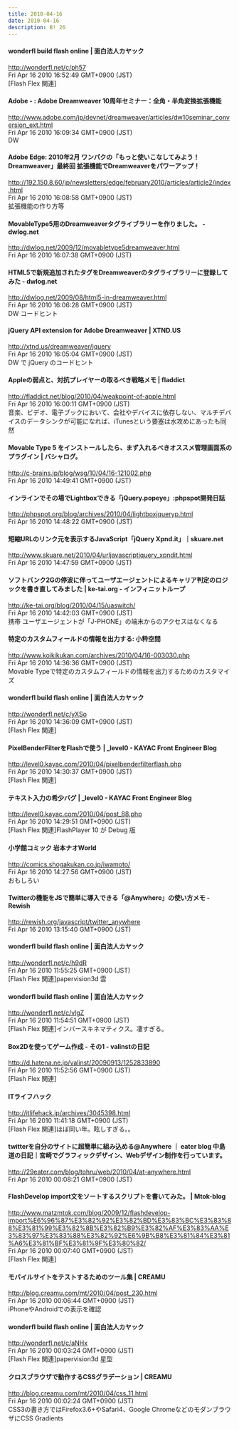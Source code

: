 ```yaml
---
title: 2010-04-16
date: 2010-04-16
description: B! 26
---
```


#### wonderfl build flash online | 面白法人カヤック
http://wonderfl.net/c/ph57<br>
Fri Apr 16 2010 16:52:49 GMT+0900 (JST)<br>
[Flash Flex 関連]


#### Adobe -  : Adobe Dreamweaver 10周年セミナー：全角・半角変換拡張機能
http://www.adobe.com/jp/devnet/dreamweaver/articles/dw10seminar_conversion_ext.html<br>
Fri Apr 16 2010 16:09:34 GMT+0900 (JST)<br>
DW


#### Adobe Edge: 2010年2月 ワンパクの「もっと使いこなしてみよう！Dreamweaver」最終回 拡張機能でDreamweaverをパワーアップ！
http://192.150.8.60/jp/newsletters/edge/february2010/articles/article2/index.html<br>
Fri Apr 16 2010 16:08:58 GMT+0900 (JST)<br>
拡張機能の作り方等


#### MovableType5用のDreamweaverタグライブラリーを作りました。  - dwlog.net
http://dwlog.net/2009/12/movabletype5dreamweaver.html<br>
Fri Apr 16 2010 16:07:38 GMT+0900 (JST)<br>


#### HTML5で新規追加されたタグをDreamweaverのタグライブラリーに登録してみた - dwlog.net
http://dwlog.net/2009/08/html5-in-dreamweaver.html<br>
Fri Apr 16 2010 16:06:28 GMT+0900 (JST)<br>
DW コードヒント


#### jQuery API extension for Adobe Dreamweaver | XTND.US
http://xtnd.us/dreamweaver/jquery<br>
Fri Apr 16 2010 16:05:04 GMT+0900 (JST)<br>
DW で jQuery のコードヒント


#### Appleの弱点と、対抗プレイヤーの取るべき戦略メモ | fladdict
http://fladdict.net/blog/2010/04/weakpoint-of-apple.html<br>
Fri Apr 16 2010 16:00:11 GMT+0900 (JST)<br>
音楽、ビデオ、電子ブックにおいて、会社やデバイスに依存しない、マルチデバイスのデータシンクが可能になれば、iTunesという要塞は水攻めにあったも同然


#### Movable Type 5 をインストールしたら、まず入れるべきオススメ管理画面系のプラグイン | バシャログ。
http://c-brains.jp/blog/wsg/10/04/16-121002.php<br>
Fri Apr 16 2010 14:49:41 GMT+0900 (JST)<br>


#### インラインでその場でLightboxできる「jQuery.popeye」:phpspot開発日誌
http://phpspot.org/blog/archives/2010/04/lightboxjqueryp.html<br>
Fri Apr 16 2010 14:48:22 GMT+0900 (JST)<br>


#### 短縮URLのリンク元を表示するJavaScript「jQuery Xpnd.it」｜skuare.net
http://www.skuare.net/2010/04/urljavascriptjquery_xpndit.html<br>
Fri Apr 16 2010 14:47:59 GMT+0900 (JST)<br>


#### ソフトバンク2Gの停波に伴ってユーザエージェントによるキャリア判定のロジックを書き直してみました | ke-tai.org - インフィニットループ
http://ke-tai.org/blog/2010/04/15/uaswitch/<br>
Fri Apr 16 2010 14:42:03 GMT+0900 (JST)<br>
携帯 ユーザエージェントが「J-PHONE」の端末からのアクセスはなくなる


#### 特定のカスタムフィールドの情報を出力する: 小粋空間
http://www.koikikukan.com/archives/2010/04/16-003030.php<br>
Fri Apr 16 2010 14:36:36 GMT+0900 (JST)<br>
Movable Typeで特定のカスタムフィールドの情報を出力するためのカスタマイズ


#### wonderfl build flash online | 面白法人カヤック
http://wonderfl.net/c/yXSo<br>
Fri Apr 16 2010 14:36:09 GMT+0900 (JST)<br>
[Flash Flex 関連]


#### PixelBenderFilterをFlashで使う | _level0 - KAYAC Front Engineer Blog
http://level0.kayac.com/2010/04/pixelbenderfilterflash.php<br>
Fri Apr 16 2010 14:30:37 GMT+0900 (JST)<br>
[Flash Flex 関連]


#### テキスト入力の希少バグ | _level0 - KAYAC Front Engineer Blog
http://level0.kayac.com/2010/04/post_88.php<br>
Fri Apr 16 2010 14:29:51 GMT+0900 (JST)<br>
[Flash Flex 関連]FlashPlayer 10 が Debug 版


#### 小学館コミック 岩本ナオWorld
http://comics.shogakukan.co.jp/iwamoto/<br>
Fri Apr 16 2010 14:27:56 GMT+0900 (JST)<br>
おもしろい


#### Twitterの機能をJSで簡単に導入できる「@Anywhere」の使い方メモ - Rewish
http://rewish.org/javascript/twitter_anywhere<br>
Fri Apr 16 2010 13:15:40 GMT+0900 (JST)<br>


#### wonderfl build flash online | 面白法人カヤック
http://wonderfl.net/c/h9dR<br>
Fri Apr 16 2010 11:55:25 GMT+0900 (JST)<br>
[Flash Flex 関連]papervision3d 雲


#### wonderfl build flash online | 面白法人カヤック
http://wonderfl.net/c/vlgZ<br>
Fri Apr 16 2010 11:54:51 GMT+0900 (JST)<br>
[Flash Flex 関連]インバースキネマティクス。凄すぎる。


#### Box2Dを使ってゲーム作成 - その1 - valinstの日記
http://d.hatena.ne.jp/valinst/20090913/1252833890<br>
Fri Apr 16 2010 11:52:56 GMT+0900 (JST)<br>
[Flash Flex 関連]


#### ITライフハック
http://itlifehack.jp/archives/3045398.html<br>
Fri Apr 16 2010 11:41:18 GMT+0900 (JST)<br>
[Flash Flex 関連]ほぼ同い年。眩しすぎる。。


#### twitterを自分のサイトに超簡単に組み込める@Anywhere ｜ eater blog 中島　道の日記｜宮崎でグラフィックデザイン、Webデザイン制作を行っています。
http://29eater.com/blog/tohru/web/2010/04/at-anywhere.html<br>
Fri Apr 16 2010 00:08:21 GMT+0900 (JST)<br>


#### FlashDevelop import文をソートするスクリプトを書いてみた。 | Mtok-blog
http://www.matzmtok.com/blog/2009/12/flashdevelop-import%E6%96%87%E3%82%92%E3%82%BD%E3%83%BC%E3%83%88%E3%81%99%E3%82%8B%E3%82%B9%E3%82%AF%E3%83%AA%E3%83%97%E3%83%88%E3%82%92%E6%9B%B8%E3%81%84%E3%81%A6%E3%81%BF%E3%81%9F%E3%80%82/<br>
Fri Apr 16 2010 00:07:40 GMT+0900 (JST)<br>
[Flash Flex 関連]


#### モバイルサイトをテストするためのツール集 | CREAMU
http://blog.creamu.com/mt/2010/04/post_230.html<br>
Fri Apr 16 2010 00:06:44 GMT+0900 (JST)<br>
iPhoneやAndroidでの表示を確認


#### wonderfl build flash online | 面白法人カヤック
http://wonderfl.net/c/aNHx<br>
Fri Apr 16 2010 00:03:24 GMT+0900 (JST)<br>
[Flash Flex 関連]papervision3d 星型


#### クロスブラウザで動作するCSSグラデーション | CREAMU
http://blog.creamu.com/mt/2010/04/css_11.html<br>
Fri Apr 16 2010 00:02:24 GMT+0900 (JST)<br>
CSS3の書き方ではFirefox3.6+やSafari4、Google ChromeなどのモダンブラウザにCSS Gradients


